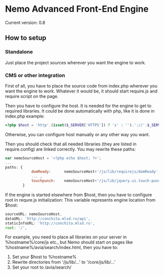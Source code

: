 # Nemo Advanced Front-End Engine

Current version: 0.8

## How to setup

### Standalone

Just place the project sources wherever you want the engine to work.

### CMS or other integration

First of all, you have to place the source code from index.php wherever you want the engine to work.
Whatever it would be, it should start require.js and require script on the page.

Then you have to configure the host. It is needed for the engine to get to required libraries.
It could be done automatically with php, like it is done in index.php example:
```php
<?php $host = 'http'.(isset($_SERVER['HTTPS']) ? 's' : '').'://'.$_SERVER['HTTP_HOST']; ?>
```
Otherwise, you can configure host manually or any other way you want.

Then you should check that all needed libraries (they are listed in require.config) are linked correctly.
You may rewrite these paths:

```js
var nemoSourceHost = '<?php echo $host; ?>';
...
paths: {
			domReady:      nemoSourceHost+'/js/lib/requirejs/domReady',
			... ,
			touchpunch:    nemoSourceHost+'/js/lib/jquery.ui.touch-punch/v.0.2.3/jquery.ui.touch-punch.min'
		}
```

If the engine is started elsewhere from $host, then you have to configure root in requre.js initialization:
This variable represents engine location from $host:

```js
sourceURL: nemoSourceHost,
dataURL: 'http://conchita.mlsd.ru/api',
staticInfoURL: 'http://conchita.mlsd.ru',
root: '/',
```

For example, you need to place all libraries on your server in %hostname%/core/js etc.,
but Nemo should start on pages like %hostname%/avia/search/index.html, then you have to:

1. Set your $host to %hostname%
2. Rewrite directories from '/js/lib/...' to '/core/js/lib/...'
3. Set your root to /avia/search/



